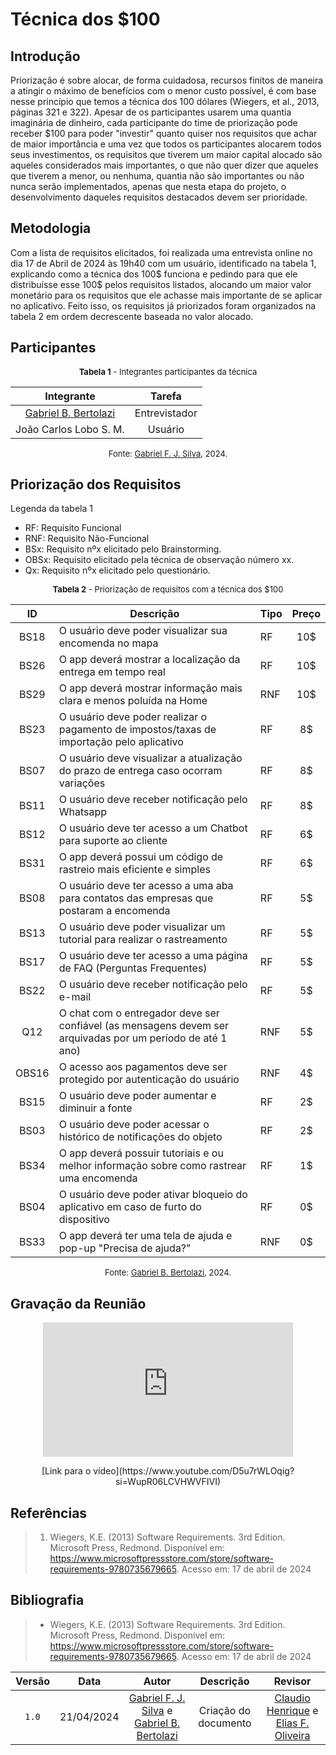 # Técnica dos $100

## Introdução
Priorização é sobre alocar, de forma cuidadosa, recursos finitos de maneira a atingir o máximo de benefícios com o menor custo possível, é com base nesse princípio que temos a técnica dos 100 dólares (Wiegers, et al., 2013, páginas 321 e 322). Apesar de os participantes usarem uma quantia imaginária de dinheiro, cada participante do time de priorização pode receber $100 para poder "investir" quanto quiser nos requisitos que achar de maior importância e uma vez que todos os participantes alocarem todos seus investimentos, os requisitos que tiverem um maior capital alocado são aqueles considerados mais importantes, o que não quer dizer que aqueles que tiverem a menor, ou nenhuma, quantia não são importantes ou não nunca serão implementados, apenas que nesta etapa do projeto, o desenvolvimento daqueles requisitos destacados devem ser prioridade.

## Metodologia
Com a lista de requisitos elicitados, foi realizada uma entrevista online no dia 17 de Abril de 2024 às 19h40 com um usuário, identificado na tabela 1, explicando como a técnica dos 100$ funciona e pedindo para que ele distribuísse esse 100$ pelos requisitos listados, alocando um maior valor monetário para os requisitos que ele achasse mais importante de se aplicar no aplicativo. Feito isso, os requisitos já priorizados foram organizados na tabela 2 em ordem decrescente baseada no valor alocado.

## Participantes

<center markdown="1">
<a name="tabelaIntegrantes"></a>
<font size="2"><p>
    <b>Tabela 1</b> - Integrantes participantes da técnica
</p></font>

| Integrante | Tarefa |
|:-:|:-:|
| [Gabriel B. Bertolazi](https://www.github.com/BErtolazi) | Entrevistador |
| João Carlos Lobo S. M. | Usuário |

<font size="2"><p>Fonte: [Gabriel F. J. Silva](https://github.com/MMcLovin), 2024.</p></font>
</center>

## Priorização dos Requisitos 

Legenda da tabela 1

- RF: Requisito Funcional 
- RNF: Requisito Não-Funcional 
- BSx: Requisito nºx elicitado pelo Brainstorming.
- OBSx: Requisito elicitado pela técnica de observação número xx.
- Qx: Requisito nºx elicitado pelo questionário.

<center markdown="1">
<a name="tabelaIntegrantes"></a>
<font size="2"><p>
    <b>Tabela 2</b> - Priorização de requisitos com a técnica dos $100
</p></font>

| ID | Descrição | Tipo | Preço |
| :-: | --- | --- | :-: |
| BS18 | O usuário deve poder visualizar sua encomenda no mapa | RF | 10$ |
| BS26 | O app deverá mostrar a localização da entrega em tempo real | RF | 10$ |
| BS29 | O app deverá mostrar informação mais clara e menos poluída na Home | RNF | 10$ |
| BS23 | O usuário deve poder realizar o pagamento de impostos/taxas de importação pelo aplicativo | RF | 8$ |
| BS07 | O usuário deve visualizar a atualização do prazo de entrega caso ocorram variações | RF | 8$ |
| BS11 | O usuário deve receber notificação pelo Whatsapp | RF | 8$ |
| BS12 | O usuário deve ter acesso a um Chatbot para suporte ao cliente | RF | 6$ |
| BS31 | O app deverá possui um código de rastreio mais eficiente e simples | RF | 6$ |
| BS08 | O usuário deve ter acesso a uma aba para contatos das empresas que postaram a encomenda | RF | 5$ |
| BS13 | O usuário deve poder visualizar um tutorial para realizar o rastreamento | RF | 5$ |
| BS17 | O usuário deve ter acesso a uma página de FAQ (Perguntas Frequentes) | RF | 5$ |
| BS22 | O usuário deve receber notificação pelo e-mail | RF | 5$ |
| Q12 | O chat com o entregador deve ser confiável (as mensagens devem ser arquivadas por um período de até 1 ano) | RNF | 5$ |
| OBS16 | O acesso aos pagamentos deve ser protegido por autenticação do usuário | RNF | 4$ |
| BS15 | O usuário deve poder aumentar e diminuir a fonte | RF | 2$ |
| BS03 | O usuário deve poder acessar o histórico de notificações do objeto | RF | 2$ |
| BS34 | O app deverá possuir tutoriais e ou melhor informação sobre como rastrear uma encomenda | RF | 1$ |
| BS04 | O usuário deve poder ativar bloqueio do aplicativo em caso de furto do dispositivo | RF | 0$ |
| BS33 | O app deverá ter uma tela de ajuda e pop-up "Precisa de ajuda?" | RNF | 0$ |

<font size="2"><p>Fonte: [Gabriel B. Bertolazi](https://www.github.com/BErtolazi), 2024.</p></font>
</center>

## Gravação da Reunião
<p style="text-align: center"><iframe width="400" height="215" src="https://www.youtube.com/embed/D5u7rWLOqig?si=WupR06LCVHWVFIVI" title="YouTube video player" frameborder="0" allow="accelerometer; autoplay; clipboard-write; encrypted-media; gyroscope; picture-in-picture; web-share" allowfullscreen></iframe></p>
<center markdown="1">[Link para o vídeo](https://www.youtube.com/D5u7rWLOqig?si=WupR06LCVHWVFIVI)</center>

## Referências
>1. Wiegers, K.E. (2013) Software Requirements. 3rd Edition. Microsoft Press, Redmond. Disponível em: <https://www.microsoftpressstore.com/store/software-requirements-9780735679665>. Acesso em: 17 de abril de 2024

## Bibliografia
>* Wiegers, K.E. (2013) Software Requirements. 3rd Edition. Microsoft Press, Redmond. Disponível em: <https://www.microsoftpressstore.com/store/software-requirements-9780735679665>. Acesso em: 17 de abril de 2024

| Versão | Data | Autor | Descrição | Revisor |
| :-: | :-: | :-: | :-: | :-: |
| `1.0` | 21/04/2024 | [Gabriel F. J. Silva](https://www.github.com/MMcLovin) e [Gabriel B. Bertolazi](https://www.github.com/BErtolazi) | Criação do documento | [Claudio Henrique](https://github.com/claudiohsc) e [Elias F. Oliveira](https://github.com/EliasOliver21)|
